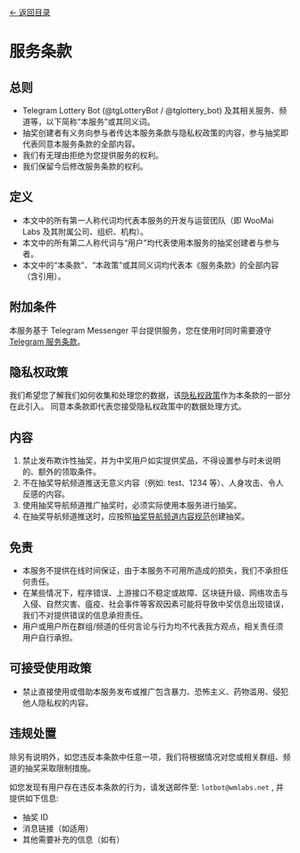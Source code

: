 [<- 返回目录](index.md)

# 服务条款

## 总则

* Telegram Lottery Bot (@tgLotteryBot / @tglottery_bot) 及其相关服务、频道等，以下简称“本服务”或其同义词。
* 抽奖创建者有义务向参与者传达本服务条款与隐私权政策的内容，参与抽奖即代表同意本服务条款的全部内容。
* 我们有无理由拒绝为您提供服务的权利。
* 我们保留今后修改服务条款的权利。

## 定义

* 本文中的所有第一人称代词均代表本服务的开发与运营团队（即 WooMai Labs 及其附属公司、组织、机构）。
* 本文中的所有第二人称代词与“用户”均代表使用本服务的抽奖创建者与参与者。
* 本文中的“本条款”、“本政策”或其同义词均代表本《服务条款》的全部内容（含引用）。

## 附加条件

本服务基于 Telegram Messenger 平台提供服务，您在使用时同时需要遵守 [Telegram 服务条款](https://telegram.org/tos)。

## 隐私权政策

我们希望您了解我们如何收集和处理您的数据，该[隐私权政策](privacy.md)作为本条款的一部分在此引入。
同意本条款即代表您接受隐私权政策中的数据处理方式。

## 内容

1. 禁止发布欺诈性抽奖，并为中奖用户如实提供奖品，不得设置参与时未说明的、额外的领取条件。
2. 不在抽奖导航频道推送无意义内容（例如: test、1234 等）、人身攻击、令人反感的内容。
3. 使用抽奖导航频道推广抽奖时，必须实际使用本服务进行抽奖。
4. 在抽奖导航频道推送时，应按照[抽奖导航频道内容规范](LotteryIndexTerms.md)创建抽奖。

## 免责

* 本服务不提供在线时间保证，由于本服务不可用所造成的损失，我们不承担任何责任。
* 在某些情况下，程序错误、上游接口不稳定或故障、区块链升级、网络攻击与入侵、自然灾害、瘟疫、社会事件等客观因素可能将导致中奖信息出现错误，我们不对提供错误的信息承担责任。
* 用户或用户所在群组/频道的任何言论与行为均不代表我方观点，相关责任须用户自行承担。

## 可接受使用政策

* 禁止直接使用或借助本服务发布或推广包含暴力、恐怖主义、药物滥用、侵犯他人隐私权的内容。

## 违规处置

除另有说明外，如您违反本条款中任意一项，我们将根据情况对您或相关群组、频道的抽奖采取限制措施。

如您发现有用户存在违反本条款的行为，请发送邮件至: `lotbot@wmlabs.net` , 并提供如下信息:

* 抽奖 ID
* 消息链接（如适用）
* 其他需要补充的信息（如有）
